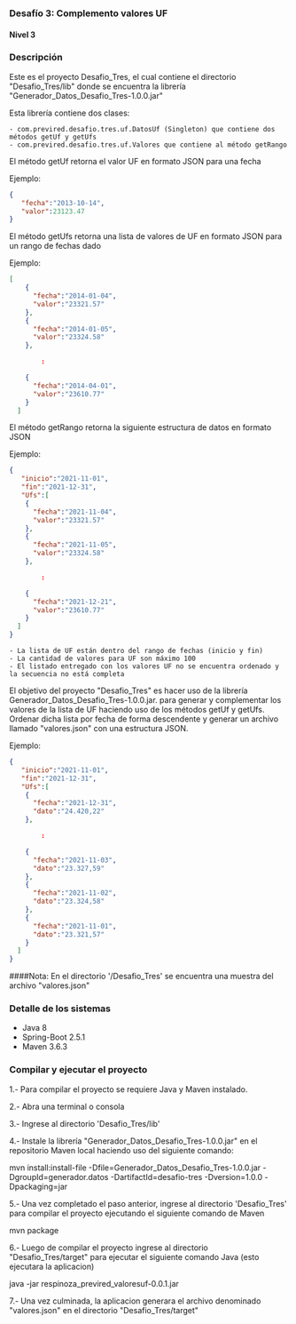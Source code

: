 ### Desafío 3: Complemento valores UF
#### Nivel 3

### Descripción

Este es el proyecto Desafio_Tres, el cual contiene el directorio "Desafio_Tres/lib" donde se encuentra la librería "Generador_Datos_Desafio_Tres-1.0.0.jar" 

Esta librería contiene dos clases:

	- com.previred.desafio.tres.uf.DatosUf (Singleton) que contiene dos métodos getUf y getUfs
	- com.previred.desafio.tres.uf.Valores que contiene al método getRango
	
El método getUf retorna el valor UF en formato JSON para una fecha

Ejemplo:

```json
{
   "fecha":"2013-10-14",
   "valor":23123.47
}
```

El método getUfs retorna una lista de valores de UF en formato JSON para un rango de fechas dado

Ejemplo:

```json
[
    {
      "fecha":"2014-01-04",
      "valor":"23321.57"
    },
    {
      "fecha":"2014-01-05",
      "valor":"23324.58"
    },

        :

    {
      "fecha":"2014-04-01",
      "valor":"23610.77"
    }
  ]
```

El método getRango retorna la siguiente estructura de datos en formato JSON

Ejemplo:

```json
{
   "inicio":"2021-11-01",
   "fin":"2021-12-31",
   "Ufs":[
    {
      "fecha":"2021-11-04",
      "valor":"23321.57"
    },
    {
      "fecha":"2021-11-05",
      "valor":"23324.58"
    },

        :

    {
      "fecha":"2021-12-21",
      "valor":"23610.77"
    }
  ]    
}
```
	- La lista de UF están dentro del rango de fechas (inicio y fin)
	- La cantidad de valores para UF son máximo 100
	- El listado entregado con los valores UF no se encuentra ordenado y la secuencia no está completa 

El objetivo del proyecto "Desafio_Tres" es hacer uso de la librería Generador_Datos_Desafio_Tres-1.0.0.jar. para generar y complementar los valores de la lista de UF haciendo uso de los métodos getUf y getUfs.
Ordenar dicha lista por fecha de forma descendente y generar un archivo llamado "valores.json" con una estructura JSON.

Ejemplo:

```json
{
   "inicio":"2021-11-01",
   "fin":"2021-12-31",
   "Ufs":[
    {
      "fecha":"2021-12-31",
      "dato":"24.420,22"
    },

        :

    {
      "fecha":"2021-11-03",
      "dato":"23.327,59"
    },
    {
      "fecha":"2021-11-02",
      "dato":"23.324,58"
    },
    {
      "fecha":"2021-11-01",
      "dato":"23.321,57"
    }
  ]    
}
```
####Nota: En el directorio '/Desafio_Tres' se encuentra una muestra del archivo "valores.json"

### Detalle de los sistemas
 - Java 8
 - Spring-Boot 2.5.1 
 - Maven 3.6.3

### Compilar y ejecutar el proyecto
1.- Para compilar el proyecto se requiere Java y Maven instalado.

2.- Abra una terminal o consola

3.- Ingrese al directorio 'Desafio_Tres/lib'

4.- Instale la librería "Generador_Datos_Desafio_Tres-1.0.0.jar" en el repositorio Maven local haciendo uso del siguiente comando:

mvn install:install-file -Dfile=Generador_Datos_Desafio_Tres-1.0.0.jar -DgroupId=generador.datos -DartifactId=desafio-tres -Dversion=1.0.0 -Dpackaging=jar
	
5.- Una vez completado el paso anterior, ingrese al directorio 'Desafio_Tres' para compilar el proyecto ejecutando el siguiente comando de Maven

mvn package

6.- Luego de compilar el proyecto ingrese al directorio "Desafio_Tres/target" para ejecutar el siguiente comando Java (esto ejecutara la aplicacion)

java -jar respinoza_previred_valoresuf-0.0.1.jar

7.- Una vez culminada, la aplicacion generara el archivo denominado "valores.json" en el directorio "Desafio_Tres/target"

